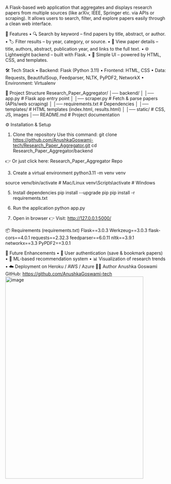 A Flask-based web application that aggregates and displays research papers from multiple sources (like arXiv, IEEE, Springer etc. via APIs or scraping). It allows users to search, filter, and explore papers easily through a clean web interface.

🚀 Features
•	🔍 Search by keyword – find papers by title, abstract, or author.
•	🏷️ Filter results – by year, category, or source.
•	📑 View paper details – title, authors, abstract, publication year, and links to the full text.
•	🌐 Lightweight backend – built with Flask.
•	🎨 Simple UI – powered by HTML, CSS, and templates.

🛠️ Tech Stack
•	Backend: Flask (Python 3.11)
•	Frontend: HTML, CSS
•	Data: Requests, BeautifulSoup, Feedparser, NLTK, PyPDF2, NetworkX
•	Environment: Virtualenv

📂 Project Structure
Research_Paper_Aggregator/
│── backend/
│   │── app.py              # Flask app entry point
│   │── scraper.py          # Fetch & parse papers (APIs/web scraping)
│   │── requirements.txt    # Dependencies
│   │── templates/          # HTML templates (index.html, results.html)
│   │── static/             # CSS, JS, images
│── README.md               # Project documentation

⚙️ Installation & Setup
1. Clone the repository
Use this command:
git clone https://github.com/AnushkaGoswami-tech/Research_Paper_Aggregator.git
cd Research_Paper_Aggregator/backend

👉 Or just click here: 
Research_Paper_Aggregator Repo

3. Create a virtual environment
python3.11 -m venv venv

source venv/bin/activate   # Mac/Linux
venv\Scripts\activate      # Windows

5. Install dependencies
pip install --upgrade pip
pip install -r requirements.txt

7. Run the application
python app.py

9. Open in browser
👉 Visit: http://127.0.0.1:5000/

📦 Requirements (requirements.txt)
Flask==3.0.3
Werkzeug==3.0.3
flask-cors==4.0.1
requests==2.32.3
feedparser==6.0.11
nltk==3.9.1
networkx==3.3
PyPDF2==3.0.1

🔮 Future Enhancements
•	🔑 User authentication (save & bookmark papers)
•	🤖 ML-based recommendation system
•	📊 Visualization of research trends
•	☁️ Deployment on Heroku / AWS / Azure
👨‍💻 Author
Anushka Goswami
GitHub: https://github.com/AnushkaGoswami-tech
<img width="432" height="633" alt="image" src="https://github.com/user-attachments/assets/628a39f4-3d00-48e0-bc37-165b700c254c" />
